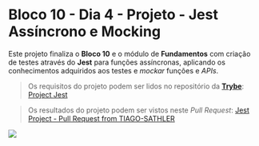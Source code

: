 # Bloco 10 - Dia 4 - Projeto - Jest Assíncrono e Mocking

Este projeto finaliza o **Bloco 10** e o módulo de **Fundamentos** com criação de testes através do **Jest** para funções assíncronas, aplicando os conhecimentos adquiridos aos testes e *mockar* funções e *APIs*.

> Os requisitos do projeto podem ser lidos no repositório da [**Trybe**](https://www.betrybe.com/): [Project Jest](https://github.com/tryber/sd-014-a-project-jest)

> Os resultados do projeto podem ser vistos neste *Pull Request*: [Jest Project - Pull Request from TIAGO-SATHLER](https://github.com/tryber/sd-014-a-project-jest/pull/12)

![](https://github.com/tiagosathler/trybe-exercises/tree/master/bloco-10-dia-4/fundamentos/bloco-10-testes-automatizados-com-jest/dia-4-projeto-jest-ass%C3%ADncrono-e-mocking/Results-Project-Jest.png)
